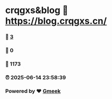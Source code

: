 # crqgxs&blog :link: https://blog.crqgxs.cn/ 
### :page_facing_up: [3](https://blog.crqgxs.cn//tag.html) 
### :speech_balloon: 0 
### :hibiscus: 1173 
### :alarm_clock: 2025-06-14 23:58:39 
### Powered by :heart: [Gmeek](https://github.com/Meekdai/Gmeek)
